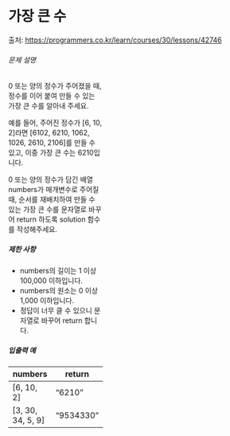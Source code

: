 가장 큰 수
==============
출처: https://programmers.co.kr/learn/courses/30/lessons/42746

<div class="guide-section" id="tour2" style="width: calc(40% - 12px);">
    <div class="guide-section-description">
      <h6 class="guide-section-title">문제 설명</h6>
      <div class="markdown solarized-dark"><p>0 또는 양의 정수가 주어졌을 때, 정수를 이어 붙여 만들 수 있는 가장 큰 수를 알아내 주세요.</p>
<p>예를 들어, 주어진 정수가 [6, 10, 2]라면 [6102, 6210, 1062, 1026, 2610, 2106]를 만들 수 있고, 이중 가장 큰 수는 6210입니다.</p>

<p>0 또는 양의 정수가 담긴 배열 numbers가 매개변수로 주어질 때, 순서를 재배치하여 만들 수 있는 가장 큰 수를 문자열로 바꾸어 return 하도록 solution 함수를 작성해주세요.</p>

<h5>제한 사항</h5>

<ul>
<li>numbers의 길이는 1 이상 100,000 이하입니다.</li>
<li>numbers의 원소는 0 이상 1,000 이하입니다.</li>
<li>정답이 너무 클 수 있으니 문자열로 바꾸어 return 합니다.</li>
</ul>

<h5>입출력 예</h5>
<table class="table">
        <thead><tr>
<th>numbers</th>
<th>return</th>
</tr>
</thead>
        <tbody><tr>
<td>[6, 10, 2]</td>
<td><q>6210</q></td>
</tr>
<tr>
<td>[3, 30, 34, 5, 9]</td>
<td><q>9534330</q></td>
</tr>
</tbody>
      </table></div>
    </div>
  </div>
